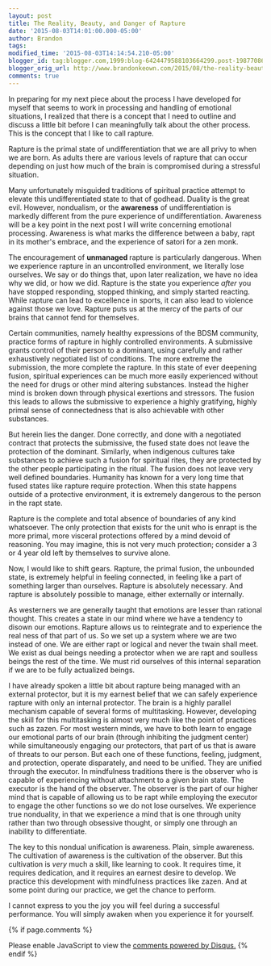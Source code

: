 ```yaml
---
layout: post
title: The Reality, Beauty, and Danger of Rapture
date: '2015-08-03T14:01:00.000-05:00'
author: Brandon
tags:
modified_time: '2015-08-03T14:14:54.210-05:00'
blogger_id: tag:blogger.com,1999:blog-6424479588103664299.post-1987708682318060630
blogger_orig_url: http://www.brandonkeown.com/2015/08/the-reality-beauty-and-danger-of-rapture.html
comments: true
---
```


In preparing for my next piece about the process I have developed for myself that seems to work in processing and handling of emotional situations, I realized that there is a concept that I need to outline and discuss a little bit before I can meaningfully talk about the other process.  This is the concept that I like to call rapture.

Rapture is the primal state of undifferentiation that we are all privy to when we are born.  As adults there are various levels of rapture that can occur depending on just how much of the brain is compromised during a stressful situation.

Many unfortunately misguided traditions of spiritual practice attempt to elevate this undifferentiated state to that of godhead.  Duality is the great evil.  However, nondualism, or the <b>awareness</b> of undifferentiation is markedly different from the pure experience of undifferentiation.  Awareness will be a key point in the next post I will write concerning emotional processing.  Awareness is what marks the difference between a baby, rapt in its mother's embrace, and the experience of satori for a zen monk.

The encouragement of <b>unmanaged </b>rapture is particularly dangerous.  When we experience rapture in an uncontrolled environment, we literally lose ourselves.  We say or do things that, upon later realization, we have no idea why we did, or how we did.  Rapture is the state you experience <i>after</i> you have stopped responding, stopped thinking, and simply started reacting.  While rapture can lead to excellence in sports, it can also lead to violence against those we love.  Rapture puts us at the mercy of the parts of our brains that cannot fend for themselves.

Certain communities, namely healthy expressions of the BDSM community, practice forms of rapture in highly controlled environments.  A submissive grants control of their person to a dominant, using carefully and rather exhaustively negotiated list of conditions.  The more extreme the submission, the more complete the rapture.  In this state of ever deepening fusion, spiritual experiences can be much more easily experienced without the need for drugs or other mind altering substances.  Instead the higher mind is broken down through physical exertions and stressors.  The fusion this leads to allows the submissive to experience a highly gratifying, highly primal sense of connectedness that is also achievable with other substances.

But herein lies the danger.  Done correctly, and done with a negotiated contract that protects the submissive, the fused state does not leave the protection of the dominant.  Similarly, when indigenous cultures take substances to achieve such a fusion for spiritual rites, they are protected by the other people participating in the ritual.  The fusion does not leave very well defined boundaries.  Humanity has known for a very long time that fused states like rapture require protection.  When this state happens outside of a protective environment, it is extremely dangerous to the person in the rapt state.

Rapture is the complete and total absence of boundaries of any kind whatsoever.  The only protection that exists for the unit who is enrapt is the more primal, more visceral protections offered by a mind devoid of reasoning.  You may imagine, this is not very much protection; consider a 3 or 4 year old left by themselves to survive alone.

Now, I would like to shift gears.  Rapture, the primal fusion, the unbounded state, is extremely helpful in feeling connected, in feeling like a part of something larger than ourselves.  Rapture is absolutely necessary.  And rapture is absolutely possible to manage, either externally or internally.

As westerners we are generally taught that emotions are lesser than rational thought. This creates a state in our mind where we have a tendency to disown our emotions. Rapture allows us to reintegrate and to experience the real ness of that part of us.  So we set up a system where we are two instead of one. We are either rapt or logical and never the twain shall meet.  We exist as dual beings needing a protector when we are rapt and soulless beings the rest of the time. We must rid ourselves of this internal separation if we are to be fully actualized beings.

I have already spoken a little bit about rapture being managed with an external protector, but it is my earnest belief that we can safely experience rapture with only an internal protector.  The brain is a highly parallel mechanism capable of several forms of multitasking.  However, developing the skill for this multitasking is almost very much like the point of practices such as zazen.  For most western minds, we have to both learn to engage our emotional parts of our brain (through inhibiting the judgment center) while simultaneously engaging our protectors, that part of us that is aware of threats to our person.  But each one of these functions, feeling, judgment, and protection, operate disparately, and need to be unified.  They are unified through the executor.  In mindfulness traditions there is the observer who is capable of experiencing without attachment to a given brain state.  The executor is the hand of the observer.  The observer is the part of our higher mind that is capable of allowing us to be rapt while employing the executor to engage the other functions so we do not lose ourselves.  We experience true nonduality, in that we experience a mind that is one through unity rather than two through obsessive thought, or simply one through an inability to differentiate.

The key to this nondual unification is awareness.  Plain, simple awareness.  The cultivation of awareness is the cultivation of the observer.  But this cultivation is <i>very</i> much a skill, like learning to cook.  It requires time, it requires dedication, and it requires an earnest desire to develop.  We practice this development with mindfulness practices like zazen.  And at some point during our practice, we get the chance to perform.

I cannot express to you the joy you will feel during a successful performance.  You will simply awaken when you experience it for yourself.

{% if page.comments %}
<div id="disqus_thread"></div>
<script>
    /**
     *  RECOMMENDED CONFIGURATION VARIABLES: EDIT AND UNCOMMENT THE SECTION BELOW TO INSERT DYNAMIC VALUES FROM YOUR PLATFORM OR CMS.
     *  LEARN WHY DEFINING THESE VARIABLES IS IMPORTANT: https://disqus.com/admin/universalcode/#configuration-variables
     */
    var PAGE_URL = "http://www.brandonkeown.com/2015/08/the-reality-beauty-and-danger-of-rapture.html";
    var PAGE_IDENTIFIER = "the-reality-beauty-and-danger-of-rapture";

    var disqus_config = function () {
        this.page.url = PAGE_URL;  // Replace PAGE_URL with your page's canonical URL variable
        this.page.identifier = PAGE_IDENTIFIER; // Replace PAGE_IDENTIFIER with your page's unique identifier variable
    };

    (function() {  // DON'T EDIT BELOW THIS LINE
        var d = document, s = d.createElement('script');

        s.src = '//theqabalist.disqus.com/embed.js';

        s.setAttribute('data-timestamp', +new Date());
        (d.head || d.body).appendChild(s);
    })();
</script>
<noscript>Please enable JavaScript to view the <a href="https://disqus.com/?ref_noscript" rel="nofollow">comments powered by Disqus.</a></noscript>
{% endif %}
